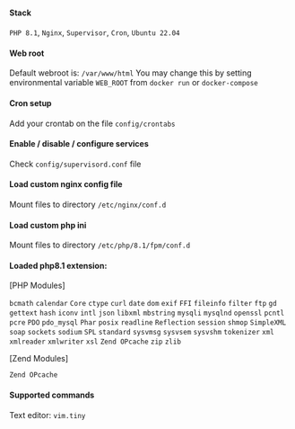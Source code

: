 #### Stack
`PHP 8.1`, `Nginx`, `Supervisor`, `Cron`, `Ubuntu 22.04`

#### Web root
Default webroot is: `/var/www/html`
You may change this by setting environmental variable `WEB_ROOT` from `docker run` or `docker-compose`

#### Cron setup
Add your crontab on the file `config/crontabs`

#### Enable / disable / configure services
Check `config/supervisord.conf` file

#### Load custom nginx config file
Mount files to directory `/etc/nginx/conf.d`

#### Load custom php ini
Mount files to directory `/etc/php/8.1/fpm/conf.d`

#### Loaded php8.1 extension:

[PHP Modules] 

`bcmath` `calendar` `Core` `ctype` `curl` `date` `dom` `exif` `FFI` `fileinfo` `filter` `ftp` `gd` `gettext` `hash` `iconv` `intl` `json` `libxml` `mbstring` `mysqli` `mysqlnd` `openssl` `pcntl` `pcre` `PDO` `pdo_mysql` `Phar` `posix` `readline` `Reflection` `session` `shmop` `SimpleXML` `soap` `sockets` `sodium` `SPL` `standard` `sysvmsg` `sysvsem` `sysvshm` `tokenizer` `xml` `xmlreader` `xmlwriter` `xsl` `Zend OPcache` `zip` `zlib`

[Zend Modules]

`Zend OPcache`

#### Supported commands
Text editor: `vim.tiny`